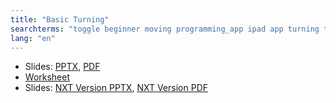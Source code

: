 ```yaml
---
title: "Basic Turning"
searchterms: "toggle beginner moving programming_app ipad app turning tablet pivot spin point android basic_turning"
lang: "en"
---
```

 <ul>
 <li class="ng-binding">Slides:
 <a href="translations/en-us/beginner/Turning.pptx">PPTX</a>,
 <a href="translations/en-us/beginner/Turning.pdf">PDF</a>
 </li>
 <li><a href="translations/en-us/beginner/Turning.docx">Worksheet</a>
 </li>
<li class="ng-binding">Slides:
<a href="translations/en-us/beginner/TurningNXT.pptx">NXT Version PPTX</a>,
<a href="translations/en-us/beginner/TurningNXT.pdf">NXT Version PDF</a>
</li>

 </ul>
